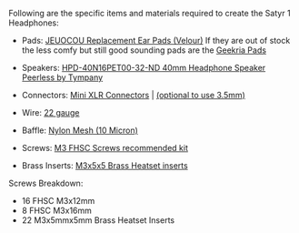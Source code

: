 Following are the specific items and materials required to create the Satyr 1 Headphones:

* Pads: [JEUOCOU Replacement Ear Pads (Velour)](https://www.amazon.com/dp/B0B3GVK9D4)
  If they are out of stock the less comfy but still good sounding pads are the [Geekria Pads](https://www.amazon.com/gp/product/B07CL75L81)
                
* Speakers: [HPD-40N16PET00-32-ND   40mm Headphone Speaker Peerless by Tympany](https://www.digikey.com/en/products/detail/peerless-by-tymphany/hpd-40n16pet00-32/6211127)
                
* Connectors: [Mini XLR Connectors](https://www.amazon.com/dp/B07GTDWNM4)
            | [(optional to use 3.5mm)](https://www.amazon.com/gp/product/B07MN1RK7F)
                
* Wire: [22 gauge](https://www.amazon.com/dp/B077XBWX8V)
                       
* Baffle: [Nylon Mesh (10 Micron)](https://www.amazon.com/gp/product/B08X23FN6R)
                
* Screws: [M3 FHSC Screws recommended kit](https://www.amazon.com/gp/product/B086MC31JT)
                   
* Brass Inserts: [M3x5x5 Brass Heatset inserts](https://www.amazon.com/gp/product/B07TZ37HXJ)



Screws Breakdown:
* 16 FHSC M3x12mm
* 8 FHSC M3x16mm
* 22 M3x5mmx5mm Brass Heatset Inserts
